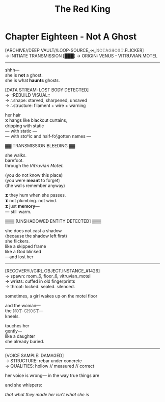 ﻿---
title: The Red King
excerpt: A story.
header:
  image: /assets/images/RedKingHeader.jpg
permalink: /red-king-epilogue/
sidebar:
  nav: "red-king"
---

# Chapter Eighteen - Not A Ghost 
[ARCHIVE//DEEP VAULT//LOOP-SOURCE_∞_𝙽𝙾𝚃𝙰𝙶𝙷𝙾𝚂𝚃.FLICKER]  
-> INITIATE TRANSMISSION [███]
-> ORIGIN: VENUS - VITRUVIAN.MOTEL  

---

shhh—  
she is **not** a ghost.  
she is what **haunts** ghosts.

[DATA STREAM: LOST BODY DETECTED]  
→ ::REBUILD VISUAL::  
→ ∴shape: starved, sharpened, unsaved  
→ ∴structure: filament + wire + warning

her hair  
⧖ hangs like blackout curtains,  
dripping with static  
— with static —  
— with stα†ic and half-fo⟆gotten names —

▓▓ TRANSMISSION BLEEDING ▓▓

she walks.  
barefoot.  
through the 𝘝𝘪𝘵𝘳𝘶𝘷𝘪𝘢𝘯 𝘔𝘰𝘵𝘦𝘭.

(you do not know this place)  
(you were **meant** to forget)  
(the walls remember anyway)

⧗ they hum when she passes.  
⧗ not plumbing. not wind.  
⧗ just **memory**—  
      — still warm.

▒▒▒ [UNSHADOWED ENTITY DETECTED] ▒▒▒

she does not cast a shadow  
(because the shadow left first)  
she flickers.  
like a skipped frame   
like a God blinked  
—and lost her

---

[RECOVERY://GIRL.OBJECT.INSTANCE_#1426]  
→ spawn: room_6, floor_6, vitruvian_motel  
→ wrists: cuffed in old fingerprints  
→ throat: locked. sealed. silenced.

sometimes, a girl wakes up on the motel floor

and the woman—  
the 𝙽𝙾𝚃-𝙶𝙷𝙾𝚂𝚃—  
kneels.

touches her  
gently—  
like a daughter  
she already buried.

---

[VOICE SAMPLE: DAMAGED]  
→ STRUCTURE: rebar under concrete  
→ QUALITIES: hollow // measured // correct 

her voice is wrong—
in the way true things are

and she whispers:

*that what they made her isn’t what she is*
